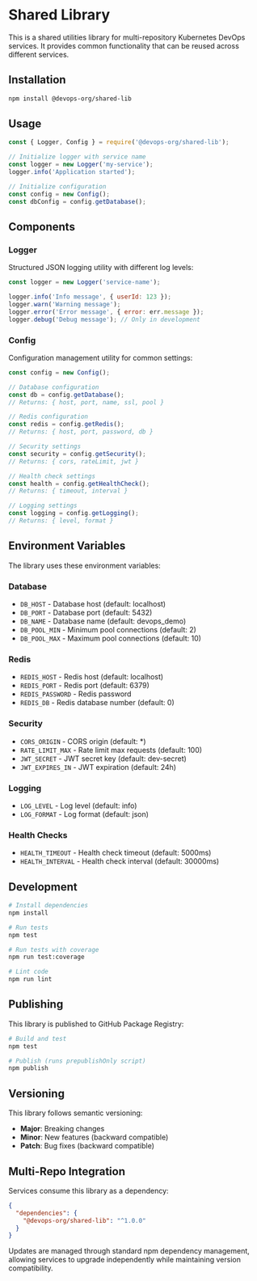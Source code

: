 # Shared Library

This is a shared utilities library for multi-repository Kubernetes DevOps services. It provides common functionality that can be reused across different services.

## Installation

```bash
npm install @devops-org/shared-lib
```

## Usage

```javascript
const { Logger, Config } = require('@devops-org/shared-lib');

// Initialize logger with service name
const logger = new Logger('my-service');
logger.info('Application started');

// Initialize configuration
const config = new Config();
const dbConfig = config.getDatabase();
```

## Components

### Logger

Structured JSON logging utility with different log levels:

```javascript
const logger = new Logger('service-name');

logger.info('Info message', { userId: 123 });
logger.warn('Warning message');
logger.error('Error message', { error: err.message });
logger.debug('Debug message'); // Only in development
```

### Config

Configuration management utility for common settings:

```javascript
const config = new Config();

// Database configuration
const db = config.getDatabase();
// Returns: { host, port, name, ssl, pool }

// Redis configuration  
const redis = config.getRedis();
// Returns: { host, port, password, db }

// Security settings
const security = config.getSecurity();
// Returns: { cors, rateLimit, jwt }

// Health check settings
const health = config.getHealthCheck();
// Returns: { timeout, interval }

// Logging settings
const logging = config.getLogging();
// Returns: { level, format }
```

## Environment Variables

The library uses these environment variables:

### Database
- `DB_HOST` - Database host (default: localhost)
- `DB_PORT` - Database port (default: 5432)
- `DB_NAME` - Database name (default: devops_demo)
- `DB_POOL_MIN` - Minimum pool connections (default: 2)
- `DB_POOL_MAX` - Maximum pool connections (default: 10)

### Redis
- `REDIS_HOST` - Redis host (default: localhost)
- `REDIS_PORT` - Redis port (default: 6379)
- `REDIS_PASSWORD` - Redis password
- `REDIS_DB` - Redis database number (default: 0)

### Security
- `CORS_ORIGIN` - CORS origin (default: *)
- `RATE_LIMIT_MAX` - Rate limit max requests (default: 100)
- `JWT_SECRET` - JWT secret key (default: dev-secret)
- `JWT_EXPIRES_IN` - JWT expiration (default: 24h)

### Logging
- `LOG_LEVEL` - Log level (default: info)
- `LOG_FORMAT` - Log format (default: json)

### Health Checks
- `HEALTH_TIMEOUT` - Health check timeout (default: 5000ms)
- `HEALTH_INTERVAL` - Health check interval (default: 30000ms)

## Development

```bash
# Install dependencies
npm install

# Run tests
npm test

# Run tests with coverage
npm run test:coverage

# Lint code
npm run lint
```

## Publishing

This library is published to GitHub Package Registry:

```bash
# Build and test
npm test

# Publish (runs prepublishOnly script)
npm publish
```

## Versioning

This library follows semantic versioning:
- **Major**: Breaking changes
- **Minor**: New features (backward compatible)
- **Patch**: Bug fixes (backward compatible)

## Multi-Repo Integration

Services consume this library as a dependency:

```json
{
  "dependencies": {
    "@devops-org/shared-lib": "^1.0.0"
  }
}
```

Updates are managed through standard npm dependency management, allowing services to upgrade independently while maintaining version compatibility.